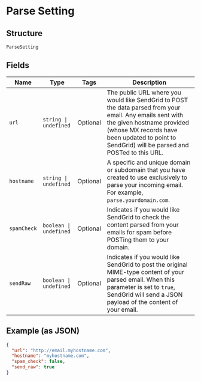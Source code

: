 
# Parse Setting

## Structure

`ParseSetting`

## Fields

| Name | Type | Tags | Description |
|  --- | --- | --- | --- |
| `url` | `string \| undefined` | Optional | The public URL where you would like SendGrid to POST the data parsed from your email. Any emails sent with the given hostname provided (whose MX records have been updated to point to SendGrid) will be parsed and POSTed to this URL. |
| `hostname` | `string \| undefined` | Optional | A specific and unique domain or subdomain that you have created to use exclusively to parse your incoming email. For example, `parse.yourdomain.com`. |
| `spamCheck` | `boolean \| undefined` | Optional | Indicates if you would like SendGrid to check the content parsed from your emails for spam before POSTing them to your domain. |
| `sendRaw` | `boolean \| undefined` | Optional | Indicates if you would like SendGrid to post the original MIME-type content of your parsed email. When this parameter is set to `true`, SendGrid will send a JSON payload of the content of your email. |

## Example (as JSON)

```json
{
  "url": "http://email.myhostname.com",
  "hostname": "myhostname.com",
  "spam_check": false,
  "send_raw": true
}
```

